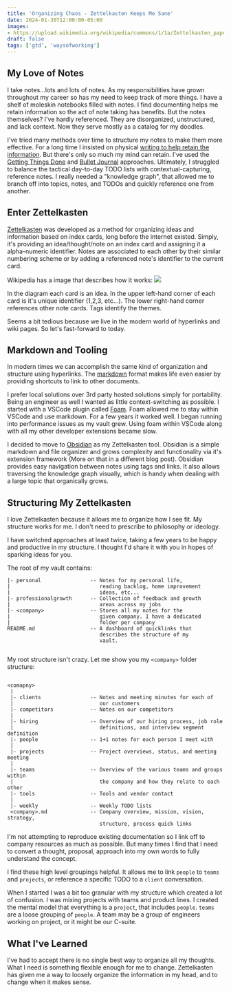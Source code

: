 ```yaml
---
title: 'Organizing Chaos - Zettelkasten Keeps Me Sane'
date: 2024-01-30T12:00:00-05:00
images: 
- https://upload.wikimedia.org/wikipedia/commons/1/1a/Zettelkasten_paper_schematic.png
draft: false
tags: ['gtd', 'waysofworking']
---
```


## My Love of Notes

I take notes...lots and lots of notes. As my responsibilities have grown throughout my career so has my need to keep track of more things. I have a shelf of moleskin notebooks filled with notes. I find documenting helps me retain information so the act of note taking has benefits. But the notes themselves? I've hardly referenced. They are disorganized, unstructured, and lack context. Now they serve mostly as a catalog for my doodles.

I've tried many methods over time to structure my notes to make them more effective. For a long time I insisted on physical [writing to help retain the information](https://stackoverflow.blog/2022/11/23/why-writing-by-hand-is-still-the-best-way-to-retain-information/). But there's only so much my mind can retain. I've used the [Getting Things Done](https://gettingthingsdone.com/what-is-gtd/) and [Bullet Journal](https://bulletjournal.com/) approaches. Ultimately, I struggled to balance the tactical day-to-day TODO lists with contextual-capturing, reference notes. I really needed a "knowledge graph", that allowed me to branch off into topics, notes, and TODOs and quickly reference one from another.

## Enter Zettelkasten

[Zettelkasten](https://en.wikipedia.org/wiki/Zettelkasten) was developed as a method for organizing ideas and information based on index cards, long before the internet existed. Simply, it's providing an idea/thought/note on an index card and assigning it a alpha-numeric identifier. Notes are associated to each other by their similar numbering scheme or by adding a referenced note's identifier to the current card.

Wikipedia has a image that describes how it works:
<img src="https://upload.wikimedia.org/wikipedia/commons/1/1a/Zettelkasten_paper_schematic.png" />

In the diagram each card is an idea. In the upper left-hand corner of each card is it's unique identifier (1,2,3, etc...). The lower right-hand corner references other note cards. Tags identify the themes.

Seems a bit tedious because we live in the modern world of hyperlinks and wiki pages. So let's fast-forward to today.

## Markdown and Tooling

In modern times we can accomplish the same kind of organization and structure using hyperlinks. The [markdown](https://daringfireball.net/projects/markdown/) format makes life even easier by providing shortcuts to link to other documents.

I prefer local solutions over 3rd party hosted solutions simply for portability. Being an engineer as well I wanted as little context-switching as possible. I started with a VSCode plugin called [Foam](https://marketplace.visualstudio.com/items?itemName=foam.foam-vscode). Foam allowed me to stay within VSCode and use markdown. For a few years it worked well. I began running into performance issues as my vault grew. Using foam within VSCode along with all my other developer extensions became slow. 

I decided to move to [Obsidian](https://obsidian.md/) as my Zettelkasten tool. Obsidian is a simple markdown and file organizer and grows complexity and functionality via it's extension framework (More on that in a different blog post). Obsidian provides easy navigation between notes using tags and links. It also allows traversing the knowledge graph visually, which is handy when dealing with a large topic that organically grows. 

## Structuring My Zettelkasten

I love Zettelkasten because it allows me to organize how I see fit. My structure works for me. I don't need to prescribe to philosophy or ideology.

I have switched approaches at least twice, taking a few years to be happy and productive in my structure. I thought I'd share it with you in hopes of sparking ideas for you.

The root of my vault contains:

```
|- personal                -- Notes for my personal life,
|                             reading backlog, home improvement 
|                             ideas, etc...
|- professionalgrowth      -- Collection of feedback and growth
|                             areas across my jobs
|- <company>               -- Stores all my notes for the
|                             given company. I have a dedicated 
|                             folder per company             
README.md                  -- A dashboard of quicklinks that 
                              describes the structure of my 
                              vault.
                           
```

My root structure isn't crazy. Let me show you my `<company>` folder structure:

```

<comapny>               
 |
 |- clients                -- Notes and meeting minutes for each of 
 |                            our customers
 |- competitors            -- Notes on our competitors
 |
 |- hiring                 -- Overview of our hiring process, job role 
 |                            definitions, and interview segment definition
 |- people                 -- 1+1 notes for each person I meet with 
 | 
 |- projects               -- Project overviews, status, and meeting meeting
 |
 |- teams                  -- Overview of the various teams and groups within 
 |                            the company and how they relate to each other
 |- tools                  -- Tools and vendor contact
 |
 |- weekly                 -- Weekly TODO lists
 <company>.md              -- Company overview, mission, vision, strategy, 
                              structure, process quick links

```

I'm not attempting to reproduce existing documentation so I link off to company resources as much as possible. But many times I find that I need to convert a thought, proposal, approach into my own words to fully understand the concept.

I find these high level groupings helpful. It allows me to link `people` to `teams` and `projects`, or reference a specific TODO to a `client` conversation.

When I started I was a bit too granular with my structure which created a lot of confusion. I was mixing projects with teams and product lines. I created the mental model that everything is a `project`, that includes `people`. `teams` are a loose grouping of `people`. A team may be a group of engineers working on project, or it might be our C-suite. 

## What I've Learned

I've had to accept there is no single best way to organize all my thoughts. What I need is something flexible enough for me to change. Zettelkasten has given me a way to loosely organize the information in my head, and to change when it makes sense.